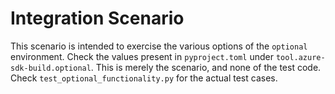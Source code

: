 # Integration Scenario

This scenario is intended to exercise the various options of the `optional` environment. Check the values present in `pyproject.toml` under `tool.azure-sdk-build.optional`. This is merely the scenario, and none of the test code. Check `test_optional_functionality.py` for the actual test cases.